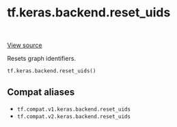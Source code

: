 <div itemscope itemtype="http://developers.google.com/ReferenceObject">
<meta itemprop="name" content="tf.keras.backend.reset_uids" />
<meta itemprop="path" content="Stable" />
</div>

# tf.keras.backend.reset_uids

<!-- Insert buttons and diff -->

<table class="tfo-notebook-buttons tfo-api" align="left">
</table>

<a target="_blank" href="/code/stable/tensorflow/python/keras/backend.py">View source</a>



Resets graph identifiers.

``` python
tf.keras.backend.reset_uids()
```



<!-- Placeholder for "Used in" -->
  

## Compat aliases

* `tf.compat.v1.keras.backend.reset_uids`
* `tf.compat.v2.keras.backend.reset_uids`

